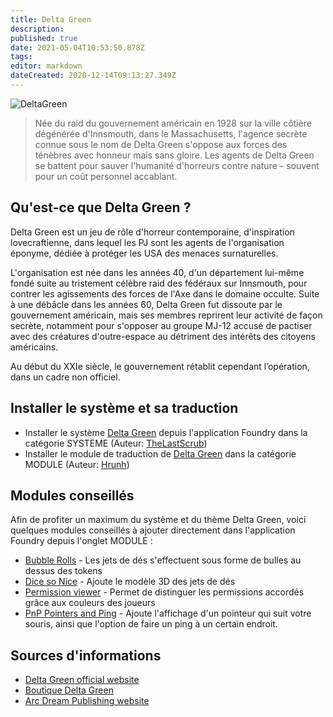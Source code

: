 ```yaml
---
title: Delta Green
description: 
published: true
date: 2021-05-04T10:53:50.878Z
tags: 
editor: markdown
dateCreated: 2020-12-14T09:13:27.349Z
---
```


![DeltaGreen](https://theunspeakableoath.com/home/wp-content/uploads/2017/08/Delta-Green-Logo-Horizontal-Transparent-1.jpg)

>Née du raid du gouvernement américain en 1928 sur la ville côtière dégénérée d'Innsmouth, dans le Massachusetts, l'agence secrète connue sous le nom de Delta Green s'oppose aux forces des ténèbres avec honneur mais sans gloire. Les agents de Delta Green se battent pour sauver l'humanité d'horreurs contre nature - souvent pour un coût personnel accablant.

## Qu'est-ce que Delta Green ?
Delta Green est un jeu de rôle d'horreur contemporaine, d'inspiration lovecraftienne, dans lequel les PJ sont les agents de l'organisation éponyme, dédiée à protéger les USA des menaces surnaturelles.

L'organisation est née dans les années 40, d'un département lui-même fondé suite au tristement célèbre raid des fédéraux sur Innsmouth, pour contrer les agissements des forces de l'Axe dans le domaine occulte. 
Suite à une débâcle dans les années 60, Delta Green fut dissoute par le gouvernement américain, mais ses membres reprirent leur activité de façon secrète, notamment pour s'opposer au groupe MJ-12 accusé de pactiser avec des créatures d'outre-espace au détriment des intérêts des citoyens américains. 

Au début du XXIe siècle, le gouvernement rétablit cependant l’opération, dans un cadre non officiel.

## Installer le système et sa traduction
- Installer le système [Delta Green](https://foundryvtt.com/packages/deltagreen/) depuis l'application Foundry dans la catégorie SYSTEME (Auteur: [TheLastScrub](https://foundryvtt.com/community/thelastscrub))
- Installer le module de traduction de [Delta Green](https://foundryvtt.com/packages/DeltaGreen_fr-FR/) dans la catégorie MODULE (Auteur: [Hrunh](https://foundryvtt.com/community/hrunh))


## Modules conseillés
Afin de profiter un maximum du système et du thème Delta Green, voici quelques modules conseillés à ajouter directement dans l'application Foundry depuis l'onglet MODULE :

- [Bubble Rolls](https://foundryvtt.com/packages/bubblerolls/) - Les jets de dés s'effectuent sous forme de bulles au dessus des tokens
- [Dice so Nice](https://foundryvtt.com/packages/dice-so-nice/) - Ajoute le modèle 3D des jets de dés
- [Permission viewer](https://foundryvtt.com/packages/permission_viewer/) - Permet de distinguer les permissions accordés grâce aux couleurs des joueurs
- [PnP Pointers and Ping](https://foundryvtt.com/packages/pointer/) - Ajoute l'affichage d'un pointeur qui suit votre souris, ainsi que l'option de faire un ping à un certain endroit.

## Sources d'informations

- [Delta Green official website](https://www.delta-green.com/)
- [Boutique Delta Green](https://shop.arcdream.com/collections/role-playing-games/delta-green?page=1)
- [Arc Dream Publishing website](https://arcdream.com/home/)